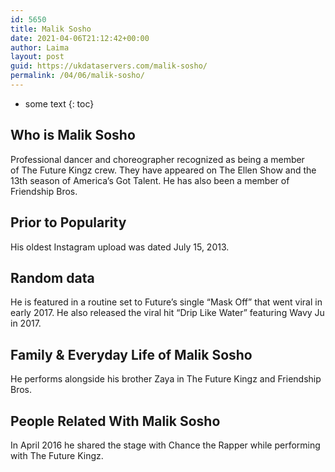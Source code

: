 ```yaml
---
id: 5650
title: Malik Sosho
date: 2021-04-06T21:12:42+00:00
author: Laima
layout: post
guid: https://ukdataservers.com/malik-sosho/
permalink: /04/06/malik-sosho/
---
```


* some text
{: toc}


## Who is Malik Sosho
                  
                  
                  
Professional dancer and choreographer recognized as being a member of The Future Kingz crew. They have appeared on The Ellen Show and the 13th season of America&#8217;s Got Talent. He has also been a member of Friendship Bros. 
                  
              
            
              
            
                
                
                
## Prior to Popularity
                  
                  
                  
His oldest Instagram upload was dated July 15, 2013. 
                  
              
            
              
            
                
                
                
## Random data
                  
                  
                  
He is featured in a routine set to Future&#8217;s single &#8220;Mask Off&#8221; that went viral in early 2017. He also released the viral hit &#8220;Drip Like Water&#8221; featuring Wavy Ju in 2017.
                  
              
            
              
            
                
                
                
## Family & Everyday Life of Malik Sosho
                  
                  
                  
He performs alongside his brother Zaya in The Future Kingz and Friendship Bros.
                  
              
            
              
            
                
                
                
## People Related With Malik Sosho
                  
                  
                  
In April 2016 he shared the stage with Chance the Rapper while performing with The Future Kingz.
                  
              
            
              
            
                
              
            
              
              
            
            
              
            
          
          
          